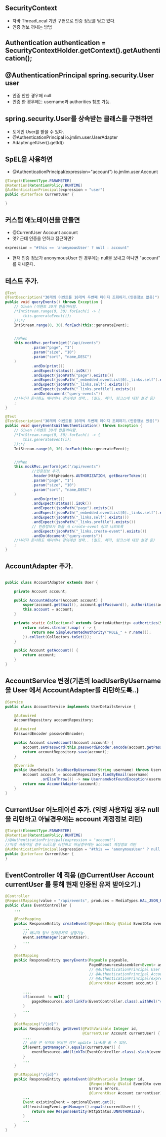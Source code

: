 ## SecurityContext
- 자바 ThreadLocal 기반 구현으로 인증 정보를 담고 있다.
- 인증 정보 꺼내는 방법

## Authentication authentication = SecurityContextHolder.getContext().getAuthentication();

## @AuthenticationPrincipal spring.security.User user
 - 인증 안한 경우에 null
 - 인증 한 경우에는 username과 authorities 참조 가능.

## spring.security.User를 상속받는 클래스를 구현하면
 - 도메인 User를 받을 수 있다.
 - @AuthenticationPrincipal io.jmlim.user.UserAdapter
 - Adapter.getUser().getId()

## SpEL을 사용하면
 - @AuthenticationPrincipal(expression="account") io.jmlim.user.Account


```java
@Target(ElementType.PARAMETER)
@Retention(RetentionPolicy.RUNTIME)
@AuthenticationPrincipal(expression = "user")
public @interface CurrentUser {

}
```

## 커스텀 애노테이션을 만들면
 - @CurrentUser Account account
 - 엇? 근데 인증을 안하고 접근하면?

```java
expression = "#this == 'anonymousUser' ? null : account"
```
 - 현재 인증 정보가 anonymousUser 인 경우에는 null을 보내고 아니면 "account" 를 꺼내준다.


## 테스트 추가.
```java
@Test
@TestDescription("30개의 이벤트를 10개씩 두번째 페이지 조회하기.(인증정보 없음)")
public void queryEvents() throws Exception {
    // Given (이벤트 30개 만들어야함.
    /*IntStream.range(0, 30).forEach(i -> {
        this.generateEvent(i);
    });*/
    IntStream.range(0, 30).forEach(this::generateEvent);


    //When
    this.mockMvc.perform(get("/api/events")
            .param("page", "1")
            .param("size", "10")
            .param("sort", "name,DESC")
    )
            .andDo(print())
            .andExpect(status().isOk())
            .andExpect(jsonPath("page").exists())
            .andExpect(jsonPath("_embedded.eventList[0]._links.self").exists())
            .andExpect(jsonPath("_links.self").exists())
            .andExpect(jsonPath("_links.profile").exists())
            .andDo(document("query-events"))
    //나머지 문서화도 해야하나 강의에선 생략.. (필드, 헤더, 링크스에 대한 설명 등)
    ;
}

@Test
@TestDescription("30개의 이벤트를 10개씩 두번째 페이지 조회하기.(인증정보 있음)")
public void queryEventsWithAuthentication() throws Exception {
    // Given (이벤트 30개 만들어야함.
    /*IntStream.range(0, 30).forEach(i -> {
        this.generateEvent(i);
    });*/
    IntStream.range(0, 30).forEach(this::generateEvent);


    //When
    this.mockMvc.perform(get("/api/events")
            //인증정보 추가.
            .header(HttpHeaders.AUTHORIZATION, getBearerToken())
            .param("page", "1")
            .param("size", "10")
            .param("sort", "name,DESC")
    )
            .andDo(print())
            .andExpect(status().isOk())
            .andExpect(jsonPath("page").exists())
            .andExpect(jsonPath("_embedded.eventList[0]._links.self").exists())
            .andExpect(jsonPath("_links.self").exists())
            .andExpect(jsonPath("_links.profile").exists())
            // 인증정보가 있을 시 create-event 링크 나오도록
            .andExpect(jsonPath("_links.create-event").exists())
            .andDo(document("query-events"))
    //나머지 문서화도 해야하나 강의에선 생략.. (필드, 헤더, 링크스에 대한 설명 등)
    ;
}
```

## AccountAdapter 추가.
```java

public class AccountAdapter extends User {

    private Account account;

    public AccountAdapter(Account account) {
        super(account.getEmail(), account.getPassword(), authorities(account.getRoles()));
        this.account = account;
    }

    private static Collection<? extends GrantedAuthority> authorities(Set<AccountRole> roles) {
        return roles.stream().map( r -> {
            return new SimpleGrantedAuthority("ROLE_" + r.name());
        }).collect(Collectors.toSet());
    }

    public Account getAccount() {
        return account;
    }
}

```

## AccountService 변경(기존의 loadUserByUsername 을 User 에서 AccountAdapter를 리턴하도록..)
```java
@Service
public class AccountService implements UserDetailsService {

    @Autowired
    AccountRepository accountRepository;

    @Autowired
    PasswordEncoder passwordEncoder;

    public Account saveAccount(Account account) {
        account.setPassword(this.passwordEncoder.encode(account.getPassword()));
        return accountRepository.save(account);
    }

    @Override
    public UserDetails loadUserByUsername(String username) throws UsernameNotFoundException {
        Account account = accountRepository.findByEmail(username)
                .orElseThrow(() -> new UsernameNotFoundException(username));
        return new AccountAdapter(account);
    }
}

```

## CurrentUser 어노테이션 추가. (익명 사용자일 경우 null을 리턴하고 아닐경우에는 account 계정정보 리턴)
```java
@Target(ElementType.PARAMETER)
@Retention(RetentionPolicy.RUNTIME)
//@AuthenticationPrincipal(expression = "account")
//익명 사용자일 경우 null을 리턴하고 아닐경우에는 account 계정정보 리턴
@AuthenticationPrincipal(expression = "#this == 'anonymousUser' ? null : account")
public @interface CurrentUser {
}
```

## EventController 에 적용 (@CurrentUser Account currentUser 를 통해 현재 인증된 유저 받아오기.)
```java
@Controller
@RequestMapping(value = "/api/events", produces = MediaTypes.HAL_JSON_UTF8_VALUE)
public class EventController {
    ...

    @PostMapping
    public ResponseEntity createEvent(@RequestBody @Valid EventDto eventDto, Errors errors, @CurrentUser Account currentUser) {
        ...
        // 매니저 정보 현재유저로 설정가능.
        event.setManager(currentUser);
        ...
    }

    @GetMapping
    public ResponseEntity queryEvents(Pageable pageable,
                                      PagedResourcesAssembler<Event> assembler,
                                      // @AuthenticationPrincipal User user) {
                                      // @AuthenticationPrincipal AccountAdapter currentUser) {
                                      // @AuthenticationPrincipal(expression = "account") Account account) {
                                      @CurrentUser Account account) {

        ....
        if(account != null) {
            pagedResources.add(linkTo(EventController.class).withRel("create-event"));
        }
        ...
    }

    @GetMapping("/{id}")
    public ResponseEntity getEvent(@PathVariable Integer id,
                                   @CurrentUser Account currentUser) {
        ....
        // 글을 쓴 유저와 동일한 경우 update link를 줄 수 있음.
        if(event.getManager().equals(currentUser)) {
            eventResource.add(linkTo(EventController.class).slash(event.getId()).withRel("update-event"));
        }
        ...
    }

    @PutMapping("/{id}")
    public ResponseEntity updateEvent(@PathVariable Integer id,
                                      @RequestBody @Valid EventDto eventDto,
                                      Errors errors,
                                      @CurrentUser Account currentUser) {
        ...
        Event existingEvent = optionalEvent.get();
        if(!existingEvent.getManager().equals(currentUser)) {
            return new ResponseEntity(HttpStatus.UNAUTHORIZED);
        }
        ...
    }
}

```